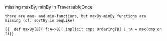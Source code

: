 missing maxBy, minBy in TraversableOnce

	there are max- and min-functions, but maxBy-minBy functions are missing (cf. sortBy in SeqLike)

    {{	def maxBy[B]( f:A=>B)( implicit cmp: Ordering[B] ) :A = max(cmp on f)}}

